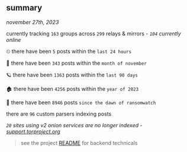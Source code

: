 
## summary
_november 27th, 2023_

currently tracking `163` groups across `299` relays & mirrors - _`104` currently online_

⏲ there have been `5` posts within the `last 24 hours`

🦈 there have been `343` posts within the `month of november`

🪐 there have been `1363` posts within the `last 90 days`

🏚 there have been `4256` posts within the `year of 2023`

🦕 there have been `8946` posts `since the dawn of ransomwatch`

there are `96` custom parsers indexing posts

_`20` sites using v2 onion services are no longer indexed - [support.torproject.org](https://support.torproject.org/onionservices/v2-deprecation/)_

> see the project [README](https://github.com/joshhighet/ransomwatch#ransomwatch--) for backend technicals
